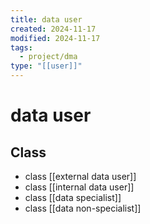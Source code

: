 ```yaml
---
title: data user
created: 2024-11-17
modified: 2024-11-17
tags:
  - project/dma
type: "[[user]]"
---
```

# data user
## Class 
- class [[external data user]]
- class [[internal data user]]
- class [[data specialist]]
- class [[data non-specialist]]